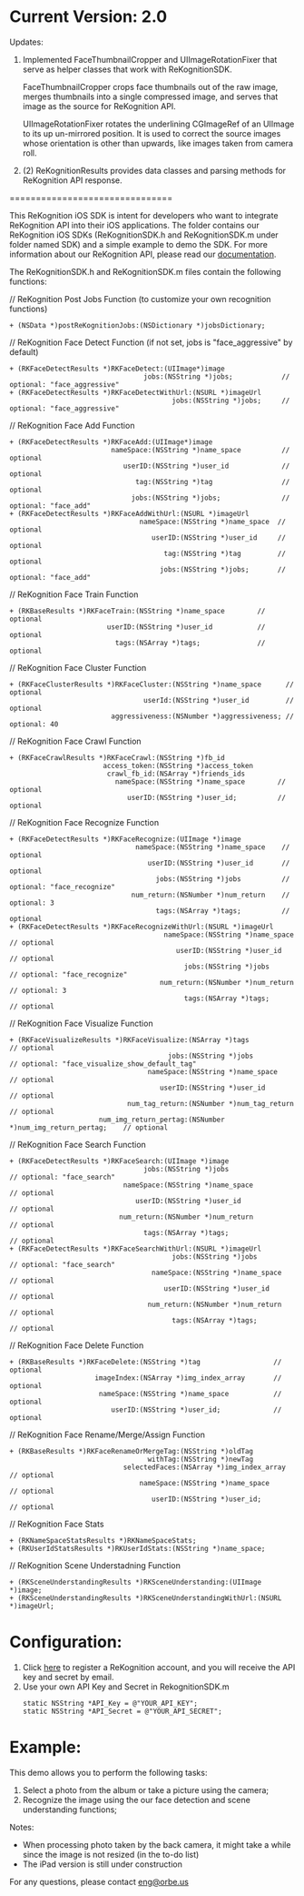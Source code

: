 Current Version: 2.0
===============================
Updates:
<ol>
<li>Implemented FaceThumbnailCropper and UIImageRotationFixer that serve as helper classes that work with ReKognitionSDK.

FaceThumbnailCropper crops face thumbnails out of the raw image, merges thumbnails into a single compressed image, and serves that image as the source for ReKognition API.

UIImageRotationFixer rotates the underlining CGImageRef of an UIImage to its up un-mirrored position. It is used to correct the source images whose orientation is other than upwards, like images taken from camera roll.
</li>
<li>
(2) ReKognitionResults provides data classes and parsing methods for ReKognition API response.
</li>
</ol>
===============================

This ReKognition iOS SDK is intent for developers who want to integrate ReKognition API into their 
iOS applications. The folder contains our ReKognition iOS SDKs (ReKognitionSDK.h and ReKognitionSDK.m under folder named SDK) and 
a simple example to demo the SDK. For more information about our ReKognition API, please read our 
<a href="http://v2.rekognition.com/developer/docs">documentation</a>.

The ReKognitionSDK.h and ReKognitionSDK.m files contain the following functions:

// ReKognition Post Jobs Function (to customize your own recognition functions)
<pre><code>+ (NSData *)postReKognitionJobs:(NSDictionary *)jobsDictionary;
</code></pre>

// ReKognition Face Detect Function (if not set, jobs is "face_aggressive" by default)
<pre><code>+ (RKFaceDetectResults *)RKFaceDetect:(UIImage*)image
                                 jobs:(NSString *)jobs;            // optional: "face_aggressive"
+ (RKFaceDetectResults *)RKFaceDetectWithUrl:(NSURL *)imageUrl
                                        jobs:(NSString *)jobs;     // optional: "face_aggressive"
</code></pre>

// ReKognition Face Add Function
<pre><code>+ (RKFaceDetectResults *)RKFaceAdd:(UIImage*)image
                         nameSpace:(NSString *)name_space          // optional
                            userID:(NSString *)user_id             // optional
                               tag:(NSString *)tag                 // optional
                              jobs:(NSString *)jobs;               // optional: "face_add"
+ (RKFaceDetectResults *)RKFaceAddWithUrl:(NSURL *)imageUrl
                                nameSpace:(NSString *)name_space  // optional
                                   userID:(NSString *)user_id     // optional
                                      tag:(NSString *)tag         // optional
                                     jobs:(NSString *)jobs;       // optional: "face_add"
</code></pre>

// ReKognition Face Train Function
<pre><code>+ (RKBaseResults *)RKFaceTrain:(NSString *)name_space        // optional
                        userID:(NSString *)user_id           // optional
                          tags:(NSArray *)tags;              // optional
</code></pre>

// ReKognition Face Cluster Function
<pre><code>+ (RKFaceClusterResults *)RKFaceCluster:(NSString *)name_space      // optional
                                 userId:(NSString *)user_id         // optional
                         aggressiveness:(NSNumber *)aggressiveness; // optional: 40
</code></pre>

// ReKognition Face Crawl Function
<pre><code>+ (RKFaceCrawlResults *)RKFaceCrawl:(NSString *)fb_id
                       access_token:(NSString *)access_token
                        crawl_fb_id:(NSArray *)friends_ids
                          nameSpace:(NSString *)name_space        // optional
                             userID:(NSString *)user_id;          // optional
</code></pre>

// ReKognition Face Recognize Function
<pre><code>+ (RKFaceDetectResults *)RKFaceRecognize:(UIImage *)image
                               nameSpace:(NSString *)name_space    // optional
                                  userID:(NSString *)user_id       // optional
                                    jobs:(NSString *)jobs          // optional: "face_recognize"
                              num_return:(NSNumber *)num_return    // optional: 3
                                    tags:(NSArray *)tags;          // optional
+ (RKFaceDetectResults *)RKFaceRecognizeWithUrl:(NSURL *)imageUrl
                                      nameSpace:(NSString *)name_space     // optional
                                         userID:(NSString *)user_id        // optional
                                           jobs:(NSString *)jobs           // optional: "face_recognize"
                                     num_return:(NSNumber *)num_return     // optional: 3
                                           tags:(NSArray *)tags;           // optional
</code></pre>

// ReKognition Face Visualize Function
<pre><code>+ (RKFaceVisualizeResults *)RKFaceVisualize:(NSArray *)tags                       // optional
                                       jobs:(NSString *)jobs                      // optional: "face_visualize_show_default_tag"
                                  nameSpace:(NSString *)name_space                // optional
                                     userID:(NSString *)user_id                   // optional
                             num_tag_return:(NSNumber *)num_tag_return            // optional
                      num_img_return_pertag:(NSNumber *)num_img_return_pertag;    // optional
</code></pre>

// ReKognition Face Search Function
<pre><code>+ (RKFaceDetectResults *)RKFaceSearch:(UIImage *)image
                                 jobs:(NSString *)jobs                 // optional: "face_search"
                            nameSpace:(NSString *)name_space           // optional
                               userID:(NSString *)user_id              // optional
                           num_return:(NSNumber *)num_return           // optional
                                 tags:(NSArray *)tags;                 // optional
+ (RKFaceDetectResults *)RKFaceSearchWithUrl:(NSURL *)imageUrl
                                        jobs:(NSString *)jobs          // optional: "face_search"
                                   nameSpace:(NSString *)name_space    // optional
                                      userID:(NSString *)user_id       // optional
                                  num_return:(NSNumber *)num_return    // optional
                                        tags:(NSArray *)tags;          // optional
</code></pre>

// ReKognition Face Delete Function
<pre><code>+ (RKBaseResults *)RKFaceDelete:(NSString *)tag                  // optional
                     imageIndex:(NSArray *)img_index_array       // optional
                      nameSpace:(NSString *)name_space           // optional
                         userID:(NSString *)user_id;             // optional
</code></pre>

// ReKognition Face Rename/Merge/Assign Function
<pre><code>+ (RKBaseResults *)RKFaceRenameOrMergeTag:(NSString *)oldTag
                                  withTag:(NSString *)newTag
                            selectedFaces:(NSArray *)img_index_array     // optional
                                nameSpace:(NSString *)name_space         // optional
                                   userID:(NSString *)user_id;           // optional
</code></pre>

// ReKognition Face Stats
<pre><code>+ (RKNameSpaceStatsResults *)RKNameSpaceStats;
+ (RKUserIdStatsResults *)RKUserIdStats:(NSString *)name_space;
</code></pre>

// ReKognition Scene Understadning Function
<pre><code>+ (RKSceneUnderstandingResults *)RKSceneUnderstanding:(UIImage *)image;
+ (RKSceneUnderstandingResults *)RKSceneUnderstandingWithUrl:(NSURL *)imageUrl;
</code></pre>

Configuration:
===============================
<ol>
<li> Click <a href="http://v2.rekognition.com/user/create">here</a> to register a ReKognition account, and you will receive the API key and secret by email.</li>

<li> Use your own API Key and Secret in RekognitionSDK.m</li>
 
<pre><code>static NSString *API_Key = @"YOUR_API_KEY";
static NSString *API_Secret = @"YOUR_API_SECRET";
</code></pre>

</ol>


Example: 
===============================
This demo allows you to perform the following tasks:
<ol>
<li> Select a photo from the album or take a picture using the camera; </li> 

<li> Recognize the image using the our face detection and scene understanding functions;</li> 
</ol>

Notes: 

<ul>
<li> When processing photo taken by the back camera, it might take a while since the image is not resized (in the to-do list)
</li>
<li> The iPad version is still under construction
</li>
</ul>

For any questions, please contact eng@orbe.us
